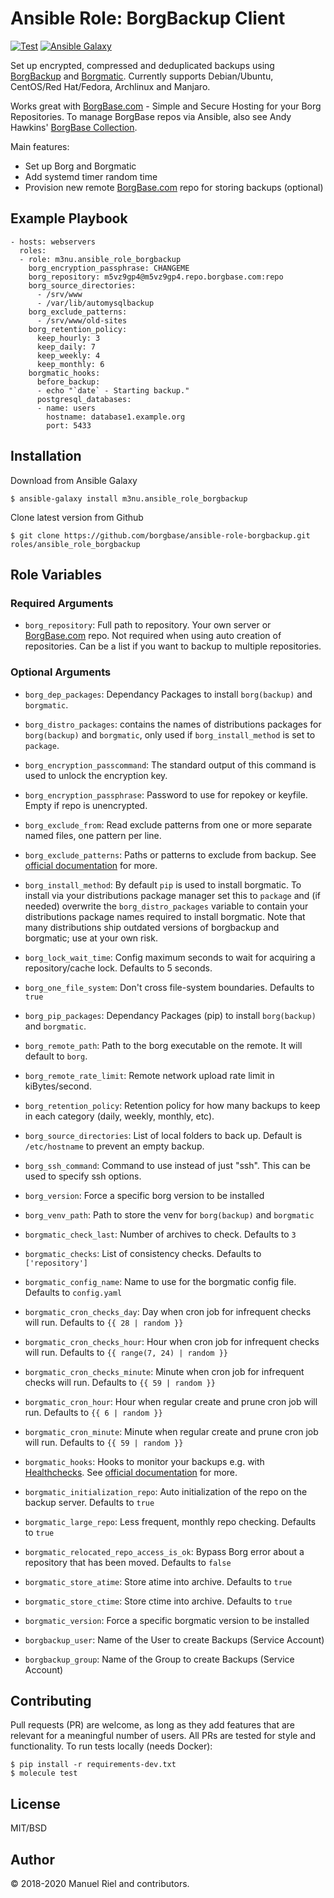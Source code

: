 # Ansible Role: BorgBackup Client

[![Test](https://github.com/borgbase/ansible-role-borgbackup/actions/workflows/main.yml/badge.svg)](https://github.com/borgbase/ansible-role-borgbackup/actions/workflows/main.yml) [![Ansible Galaxy](https://img.shields.io/ansible/role/48519)](https://galaxy.ansible.com/m3nu/ansible_role_borgbackup)

Set up encrypted, compressed and deduplicated backups using [BorgBackup](https://borgbackup.readthedocs.io/en/stable/) and [Borgmatic](https://github.com/witten/borgmatic). Currently supports Debian/Ubuntu, CentOS/Red Hat/Fedora, Archlinux and Manjaro.

Works great with [BorgBase.com](https://www.borgbase.com) - Simple and Secure Hosting for your Borg Repositories. To manage BorgBase repos via Ansible, also see Andy Hawkins' [BorgBase Collection](https://galaxy.ansible.com/adhawkins/borgbase).

Main features:
- Set up Borg and Borgmatic
- Add systemd timer random time
- Provision new remote [BorgBase.com](https://www.borgbase.com) repo for storing backups (optional)


## Example Playbook

```
- hosts: webservers
  roles:
  - role: m3nu.ansible_role_borgbackup
    borg_encryption_passphrase: CHANGEME
    borg_repository: m5vz9gp4@m5vz9gp4.repo.borgbase.com:repo
    borg_source_directories:
      - /srv/www
      - /var/lib/automysqlbackup
    borg_exclude_patterns:
      - /srv/www/old-sites
    borg_retention_policy:
      keep_hourly: 3
      keep_daily: 7
      keep_weekly: 4
      keep_monthly: 6
    borgmatic_hooks:
      before_backup:
      - echo "`date` - Starting backup."
      postgresql_databases:
      - name: users
        hostname: database1.example.org
        port: 5433

```


## Installation

Download from Ansible Galaxy
```
$ ansible-galaxy install m3nu.ansible_role_borgbackup
```

Clone latest version from Github
```
$ git clone https://github.com/borgbase/ansible-role-borgbackup.git roles/ansible_role_borgbackup
```


## Role Variables

### Required Arguments
- `borg_repository`: Full path to repository. Your own server or [BorgBase.com](https://www.borgbase.com) repo. Not required when using auto creation of repositories. Can be a list if you want to backup to multiple repositories.


### Optional Arguments
- `borg_dep_packages`: Dependancy Packages to install `borg(backup)` and `borgmatic`.
- `borg_distro_packages`: contains the names of distributions packages for `borg(backup)` and `borgmatic`, only used if `borg_install_method` is set to `package`.
- `borg_encryption_passcommand`: The standard output of this command is used to unlock the encryption key.
- `borg_encryption_passphrase`: Password to use for repokey or keyfile. Empty if repo is unencrypted.
- `borg_exclude_from`: Read exclude patterns from one or more separate named files, one pattern per line.
- `borg_exclude_patterns`: Paths or patterns to exclude from backup. See [official documentation](https://borgbackup.readthedocs.io/en/stable/usage/help.html#borg-help-patterns) for more.
- `borg_install_method`: By default `pip` is used to install borgmatic. To install via your distributions package manager set this to `package` and (if needed) overwrite the `borg_distro_packages` variable to contain your distributions package names required to install borgmatic. Note that many distributions ship outdated versions of borgbackup and borgmatic; use at your own risk.
- `borg_lock_wait_time`: Config maximum seconds to wait for acquiring a repository/cache lock. Defaults to 5 seconds.
- `borg_one_file_system`: Don't cross file-system boundaries. Defaults to `true`
- `borg_pip_packages`: Dependancy Packages (pip) to install `borg(backup)` and `borgmatic`.
- `borg_remote_path`: Path to the borg executable on the remote. It will default to `borg`.
- `borg_remote_rate_limit`: Remote network upload rate limit in kiBytes/second.
- `borg_retention_policy`: Retention policy for how many backups to keep in each category (daily, weekly, monthly, etc).
- `borg_source_directories`: List of local folders to back up. Default is `/etc/hostname` to prevent an empty backup.
- `borg_ssh_command`: Command to use instead of just "ssh". This can be used to specify ssh options.
- `borg_version`: Force a specific borg version to be installed
- `borg_venv_path`: Path to store the venv for `borg(backup)` and `borgmatic`

- `borgmatic_check_last`: Number of archives to check. Defaults to `3`
- `borgmatic_checks`: List of consistency checks. Defaults to `['repository']`
- `borgmatic_config_name`: Name to use for the borgmatic config file. Defaults to `config.yaml`
- `borgmatic_cron_checks_day`: Day when cron job for infrequent checks will run. Defaults to `{{ 28 | random }}`
- `borgmatic_cron_checks_hour`: Hour when cron job for infrequent checks will run. Defaults to `{{ range(7, 24) | random }}`
- `borgmatic_cron_checks_minute`: Minute when cron job for infrequent checks will run. Defaults to  `{{ 59 | random }}`
- `borgmatic_cron_hour`: Hour when regular create and prune cron job will run. Defaults to `{{ 6 | random }}`
- `borgmatic_cron_minute`: Minute when regular create and prune cron job will run. Defaults to  `{{ 59 | random }}`
- `borgmatic_hooks`: Hooks to monitor your backups e.g. with [Healthchecks](https://healthchecks.io/). See [official documentation](https://torsion.org/borgmatic/docs/how-to/monitor-your-backups/) for more.
- `borgmatic_initialization_repo`: Auto initialization of the repo on the backup server. Defaults to `true`
- `borgmatic_large_repo`: Less frequent, monthly repo checking. Defaults to `true`
- `borgmatic_relocated_repo_access_is_ok`: Bypass Borg error about a repository that has been moved. Defaults to `false`
- `borgmatic_store_atime`: Store atime into archive. Defaults to `true`
- `borgmatic_store_ctime`: Store ctime into archive. Defaults to `true`
- `borgmatic_version`: Force a specific borgmatic version to be installed

- `borgbackup_user`: Name of the User to create Backups (Service Account)
- `borgbackup_group`: Name of the Group to create Backups (Service Account)


## Contributing

Pull requests (PR) are welcome, as long as they add features that are relevant for a meaningful number of users. All PRs are tested for style and functionality. To run tests locally (needs Docker):

```
$ pip install -r requirements-dev.txt
$ molecule test
```

## License

MIT/BSD

## Author

© 2018-2020 Manuel Riel and contributors.
